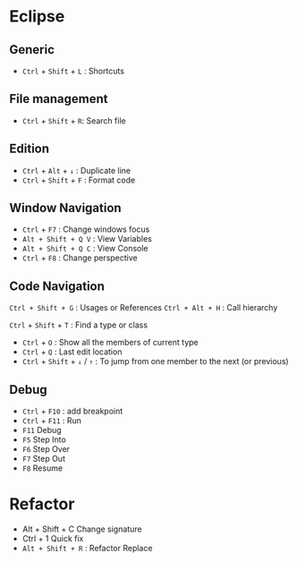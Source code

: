 # Eclipse

## Generic

- `Ctrl` + `Shift` + `L` : Shortcuts

## File management

- `Ctrl` + `Shift` + `R`: Search file

## Edition

- `Ctrl` + `Alt` + `↓` : Duplicate line
- `Ctrl` + `Shift` + `F` : Format code

## Window Navigation

- `Ctrl` + `F7` : Change windows focus
- `Alt + Shift + Q V` : View Variables
- `Alt + Shift + Q C` : View Console
- `Ctrl` + `F8` : Change perspective

## Code Navigation

`Ctrl + Shift + G` : Usages or References
`Ctrl + Alt + H` : Call hierarchy

`Ctrl` + `Shift` + `T` : Find a type or class

- `Ctrl` + `O` : Show all the members of current type
- `Ctrl` + `Q` :  Last edit location
- `Ctrl` + `Shift` + `↓` / `↑` : To jump from one member to the next (or previous)

## Debug

- `Ctrl` + `F10` : add breakpoint
- `Ctrl` + `F11` : Run
- `F11` Debug
- `F5` Step Into
- `F6` Step Over
- `F7` Step Out
- `F8` Resume

# Refactor

- Alt + Shift + C Change signature
- Ctrl + 1 Quick fix
- `Alt + Shift + R` : Refactor Replace
